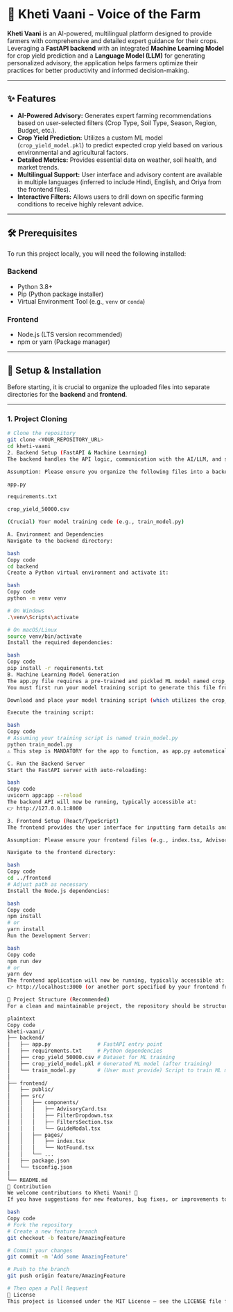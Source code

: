 # 🌾 Kheti Vaani - Voice of the Farm

**Kheti Vaani** is an AI-powered, multilingual platform designed to provide farmers with comprehensive and detailed expert guidance for their crops.  
Leveraging a **FastAPI backend** with an integrated **Machine Learning Model** for crop yield prediction and a **Language Model (LLM)** for generating personalized advisory, the application helps farmers optimize their practices for better productivity and informed decision-making.

---

## ✨ Features

- **AI-Powered Advisory:** Generates expert farming recommendations based on user-selected filters (Crop Type, Soil Type, Season, Region, Budget, etc.).  
- **Crop Yield Prediction:** Utilizes a custom ML model (`crop_yield_model.pkl`) to predict expected crop yield based on various environmental and agricultural factors.  
- **Detailed Metrics:** Provides essential data on weather, soil health, and market trends.  
- **Multilingual Support:** User interface and advisory content are available in multiple languages (inferred to include Hindi, English, and Oriya from the frontend files).  
- **Interactive Filters:** Allows users to drill down on specific farming conditions to receive highly relevant advice.  

---

## 🛠️ Prerequisites

To run this project locally, you will need the following installed:

### Backend
- Python 3.8+
- Pip (Python package installer)
- Virtual Environment Tool (e.g., `venv` or `conda`)

### Frontend
- Node.js (LTS version recommended)
- npm or yarn (Package manager)

---

## 🚀 Setup & Installation

Before starting, it is crucial to organize the uploaded files into separate directories for the **backend** and **frontend**.

---

### 1. Project Cloning

```bash
# Clone the repository
git clone <YOUR_REPOSITORY_URL>
cd kheti-vaani
2. Backend Setup (FastAPI & Machine Learning)
The backend handles the API logic, communication with the AI/LLM, and serving the machine learning predictions.

Assumption: Please ensure you organize the following files into a backend/ directory:

app.py

requirements.txt

crop_yield_50000.csv

(Crucial) Your model training code (e.g., train_model.py)

A. Environment and Dependencies
Navigate to the backend directory:

bash
Copy code
cd backend
Create a Python virtual environment and activate it:

bash
Copy code
python -m venv venv

# On Windows
.\venv\Scripts\activate

# On macOS/Linux
source venv/bin/activate
Install the required dependencies:

bash
Copy code
pip install -r requirements.txt
B. Machine Learning Model Generation
The app.py file requires a pre-trained and pickled ML model named crop_yield_model.pkl to load at startup.
You must first run your model training script to generate this file from the provided dataset.

Download and place your model training script (which utilizes the crop_yield_50000.csv dataset and saves the output as crop_yield_model.pkl) into the backend/ directory.

Execute the training script:

bash
Copy code
# Assuming your training script is named train_model.py
python train_model.py
⚠️ This step is MANDATORY for the app to function, as app.py automatically loads the generated crop_yield_model.pkl file.

C. Run the Backend Server
Start the FastAPI server with auto-reloading:

bash
Copy code
uvicorn app:app --reload
The backend API will now be running, typically accessible at:
👉 http://127.0.0.1:8000

3. Frontend Setup (React/TypeScript)
The frontend provides the user interface for inputting farm details and viewing the AI advisory and predictions.

Assumption: Please ensure your frontend files (e.g., index.tsx, AdvisoryCard.tsx, etc.) are placed in the appropriate frontend structure (e.g., inside a frontend/ directory, with components in frontend/src/components).

Navigate to the frontend directory:

bash
Copy code
cd ../frontend
# Adjust path as necessary
Install the Node.js dependencies:

bash
Copy code
npm install
# or
yarn install
Run the Development Server:

bash
Copy code
npm run dev
# or
yarn dev
The frontend application will now be running, typically accessible at:
👉 http://localhost:3000 (or another port specified by your frontend framework)

📁 Project Structure (Recommended)
For a clean and maintainable project, the repository should be structured as follows:

plaintext
Copy code
kheti-vaani/
├── backend/
│   ├── app.py               # FastAPI entry point
│   ├── requirements.txt     # Python dependencies
│   ├── crop_yield_50000.csv # Dataset for ML training
│   ├── crop_yield_model.pkl # Generated ML model (after training)
│   └── train_model.py       # (User must provide) Script to train ML model
│
├── frontend/
│   ├── public/
│   ├── src/
│   │   ├── components/
│   │   │   ├── AdvisoryCard.tsx
│   │   │   ├── FilterDropdown.tsx
│   │   │   ├── FiltersSection.tsx
│   │   │   └── GuideModal.tsx
│   │   ├── pages/
│   │   │   ├── index.tsx
│   │   │   └── NotFound.tsx
│   │   └── ...
│   ├── package.json
│   └── tsconfig.json
│
└── README.md
🤝 Contribution
We welcome contributions to Kheti Vaani! 🌱
If you have suggestions for new features, bug fixes, or improvements to the ML model, please follow these steps:

bash
Copy code
# Fork the repository
# Create a new feature branch
git checkout -b feature/AmazingFeature

# Commit your changes
git commit -m 'Add some AmazingFeature'

# Push to the branch
git push origin feature/AmazingFeature

# Then open a Pull Request
📄 License
This project is licensed under the MIT License — see the LICENSE file for details.
